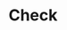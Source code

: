 ---
title: Check
tags: ["check", "tick", "approve", "confirm", "verified"]
icon: check
svg: '<svg xmlns="http://www.w3.org/2000/svg" width="24" height="24" fill="none" viewBox="0 0 24 24" stroke-width="1.5" stroke-linecap="round" stroke-linejoin="round" stroke="currentColor"><path d="m6 13.626 1.606 1.722c.886.95 1.329 1.424 1.825 1.574.436.131.9.096 1.315-.1.473-.224.852-.761 1.612-1.836L18 7"/></svg>'
---